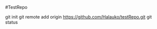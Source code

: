#TestRepo

 git init<!--  превращает локальную папку в репозиторий  -->
 git remote add origin https://github.com/Halauko/testRepo.git <!-- привязываеn папку к гитхабу -->
git status
